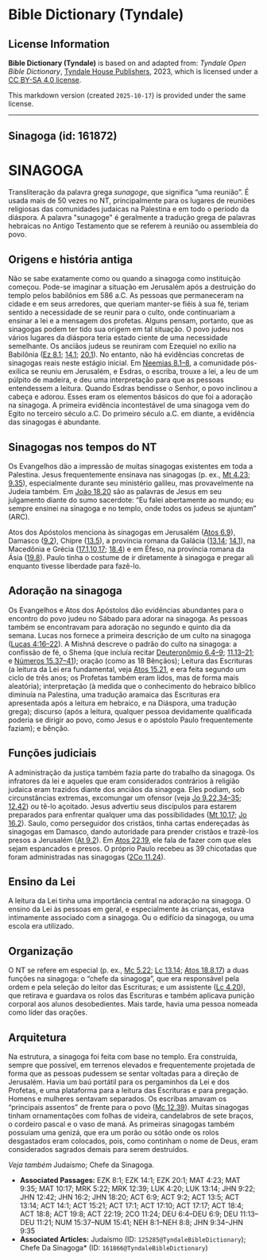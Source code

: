 # Bible Dictionary (Tyndale)

## License Information

**Bible Dictionary (Tyndale)** is based on and adapted from: _Tyndale Open Bible Dictionary_, [Tyndale House Publishers](https://tyndaleopenresources.com/), 2023, which is licensed under a [CC BY-SA 4.0 license](https://creativecommons.org/licenses/by-sa/4.0/legalcode.en).

This markdown version (created `2025-10-17`) is provided under the same license.



--------------------------------

## Sinagoga (id: 161872)

SINAGOGA
========

Transliteração da palavra grega *sunagoge*, que significa “uma reunião”. É usada mais de 50 vezes no NT, principalmente para os lugares de reuniões religiosas das comunidades judaicas na Palestina e em todo o período da diáspora. A palavra "sunagoge" é geralmente a tradução grega de palavras hebraicas no Antigo Testamento que se referem à reunião ou assembleia do povo.

Origens e história antiga
-------------------------

Não se sabe exatamente como ou quando a sinagoga como instituição começou. Pode\-se imaginar a situação em Jerusalém após a destruição do templo pelos babilônios em 586 a.C. As pessoas que permaneceram na cidade e em seus arredores, que queriam manter\-se fiéis à sua fé, teriam sentido a necessidade de se reunir para o culto, onde continuariam a ensinar a lei e a mensagem dos profetas. Alguns pensam, portanto, que as sinagogas podem ter tido sua origem em tal situação. O povo judeu nos vários lugares da diáspora teria estado ciente de uma necessidade semelhante. Os anciãos judeus se reuniram com Ezequiel no exílio na Babilônia ([Ez 8\.1](https://ref.ly/Ezek8:1); [14\.1](https://ref.ly/Ezek14:1); [20\.1](https://ref.ly/Ezek20:1)). No entanto, não há evidências concretas de sinagogas reais neste estágio inicial. Em [Neemias 8\.1–8](https://ref.ly/Neh8:1-Neh8:8), a comunidade pós\-exílica se reuniu em Jerusalém, e Esdras, o escriba, trouxe a lei, a leu de um púlpito de madeira, e deu uma interpretação para que as pessoas entendessem a leitura. Quando Esdras bendisse o Senhor, o povo inclinou a cabeça e adorou. Esses eram os elementos básicos do que foi a adoração na sinagoga. A primeira evidência incontestável de uma sinagoga vem do Egito no terceiro século a.C. Do primeiro século a.C. em diante, a evidência das sinagogas é abundante.

Sinagogas nos tempos do NT
--------------------------

Os Evangelhos dão a impressão de muitas sinagogas existentes em toda a Palestina. Jesus frequentemente ensinava nas sinagogas (p. ex., [Mt 4\.23](https://ref.ly/Matt4:23); [9\.35](https://ref.ly/Matt9:35)), especialmente durante seu ministério galileu, mas provavelmente na Judeia também. Em [João 18\.20](https://ref.ly/John18:20) são as palavras de Jesus em seu julgamento diante do sumo sacerdote: “Eu falei abertamente ao mundo; eu sempre ensinei na sinagoga e no templo, onde todos os judeus se ajuntam” (ARC).

Atos dos Apóstolos menciona às sinagogas em Jerusalém ([Atos 6\.9](https://ref.ly/Acts6:9)), Damasco ([9\.2](https://ref.ly/Acts9:2)), Chipre ([13\.5](https://ref.ly/Acts13:5)), a província romana da Galácia ([13\.14](https://ref.ly/Acts13:14); [14\.1](https://ref.ly/Acts14:1)), na Macedônia e Grécia ([17\.1,10,17](https://ref.ly/Acts17:1); [18\.4](https://ref.ly/Acts18:4)) e em Éfeso, na província romana da Ásia ([19\.8](https://ref.ly/Acts19:8)). Paulo tinha o costume de ir diretamente à sinagoga e pregar ali enquanto tivesse liberdade para fazê\-lo.

Adoração na sinagoga
--------------------

Os Evangelhos e Atos dos Apóstolos dão evidências abundantes para o encontro do povo judeu no Sábado para adorar na sinagoga. As pessoas também se encontravam para adoração no segundo e quinto dia da semana. Lucas nos fornece a primeira descrição de um culto na sinagoga ([Lucas 4:16–22](https://ref.ly/Luke4:16-Luke4:22)). A Mishná descreve o padrão do culto na sinagoga: a confissão de fé, o Shema (que incluía recitar [Deuteronômio 6\.4–9](https://ref.ly/Deut6:4-Deut6:9); [11\.13–21](https://ref.ly/Deut11:13-Deut11:21); e [Números 15\.37–41](https://ref.ly/Num15:37-Num15:41)); oração (como as 18 Bênçãos); Leitura das Escrituras (a leitura da Lei era fundamental, veja [Atos 15\.21](https://ref.ly/Acts15:21), e era feita segundo um ciclo de três anos; os Profetas também eram lidos, mas de forma mais aleatória); interpretação (à medida que o conhecimento do hebraico bíblico diminuía na Palestina, uma tradução aramaica das Escrituras era apresentada após a leitura em hebraico, e na Diáspora, uma tradução grega); discurso (após a leitura, qualquer pessoa devidamente qualificada poderia se dirigir ao povo, como Jesus e o apóstolo Paulo frequentemente faziam); e bênção.

Funções judiciais
-----------------

A administração da justiça também fazia parte do trabalho da sinagoga. Os infratores da lei e aqueles que eram considerados contrários à religião judaica eram trazidos diante dos anciãos da sinagoga. Eles podiam, sob circunstâncias extremas, excomungar um ofensor (veja [Jo 9\.22,34–35](https://ref.ly/John9:22); [12\.42](https://ref.ly/John12:42)) ou tê\-lo açoitado. Jesus advertiu seus discípulos para estarem preparados para enfrentar qualquer uma das possibilidades ([Mt 10\.17](https://ref.ly/Matt10:17); [Jo 16\.2](https://ref.ly/John16:2)). Saulo, como perseguidor dos cristãos, tinha cartas endereçadas às sinagogas em Damasco, dando autoridade para prender cristãos e trazê\-los presos a Jerusalém ([At 9\.2](https://ref.ly/Acts9:2)). Em [Atos 22\.19](https://ref.ly/Acts22:19), ele fala de fazer com que eles sejam espancados e presos. O próprio Paulo recebeu as 39 chicotadas que foram administradas nas sinagogas ([2Co 11\.24](https://ref.ly/2Cor11:24)).

Ensino da Lei
-------------

A leitura da Lei tinha uma importância central na adoração na sinagoga. O ensino da Lei às pessoas em geral, e especialmente às crianças, estava intimamente associado com a sinagoga. Ou o edifício da sinagoga, ou uma escola era utilizado.

Organização
-----------

O NT se refere em especial (p. ex., [Mc 5\.22](https://ref.ly/Mark5:22); [Lc 13\.14](https://ref.ly/Luke13:14); [Atos 18\.8](https://ref.ly/Acts18:8),[17](https://ref.ly/Acts18:17)) a duas funções na sinagoga: o “chefe da sinagoga”, que era responsável pela ordem e pela seleção do leitor das Escrituras; e um assistente ([Lc 4\.20](https://ref.ly/Luke4:20)), que retirava e guardava os rolos das Escrituras e também aplicava punição corporal aos alunos desobedientes. Mais tarde, havia uma pessoa nomeada como líder das orações.

Arquitetura
-----------

Na estrutura, a sinagoga foi feita com base no templo. Era construída, sempre que possível, em terrenos elevados e frequentemente projetada de forma que as pessoas pudessem se sentar voltadas para a direção de Jerusalém. Havia um baú portátil para os pergaminhos da Lei e dos Profetas, e uma plataforma para a leitura das Escrituras e para pregação. Homens e mulheres sentavam separados. Os escribas amavam os “principais assentos” de frente para o povo ([Mc 12\.39](https://ref.ly/Mark12:39)). Muitas sinagogas tinham ornamentações com folhas de videira, candelabros de sete braços, o cordeiro pascal e o vaso de maná. As primeiras sinagogas também possuíam uma genizá, que era um porão ou sótão onde os rolos desgastados eram colocados, pois, como continham o nome de Deus, eram considerados sagrados demais para serem destruídos.

*Veja também* Judaísmo; Chefe da Sinagoga.

* **Associated Passages:** EZK 8:1; EZK 14:1; EZK 20:1; MAT 4:23; MAT 9:35; MAT 10:17; MRK 5:22; MRK 12:39; LUK 4:20; LUK 13:14; JHN 9:22; JHN 12:42; JHN 16:2; JHN 18:20; ACT 6:9; ACT 9:2; ACT 13:5; ACT 13:14; ACT 14:1; ACT 15:21; ACT 17:1; ACT 17:10; ACT 17:17; ACT 18:4; ACT 18:8; ACT 19:8; ACT 22:19; 2CO 11:24; DEU 6:4–DEU 6:9; DEU 11:13–DEU 11:21; NUM 15:37–NUM 15:41; NEH 8:1–NEH 8:8; JHN 9:34–JHN 9:35
* **Associated Articles:** Judaísmo (ID: `125285@TyndaleBibleDictionary`); Chefe Da Sinagoga* (ID: `161866@TyndaleBibleDictionary`)

